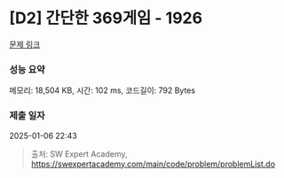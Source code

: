 # [D2] 간단한 369게임 - 1926 

[문제 링크](https://swexpertacademy.com/main/code/problem/problemDetail.do?contestProbId=AV5PTeo6AHUDFAUq) 

### 성능 요약

메모리: 18,504 KB, 시간: 102 ms, 코드길이: 792 Bytes

### 제출 일자

2025-01-06 22:43



> 출처: SW Expert Academy, https://swexpertacademy.com/main/code/problem/problemList.do